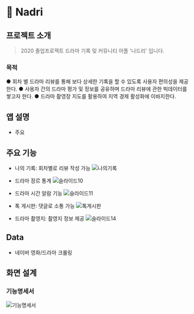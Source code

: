 # :movie_camera: Nadri


## 프로젝트 소개 
>2020 졸업프로젝트 드라마 기록 및 커뮤니티 어플 '나드리' 입니다.

### 목적
● 회차 별 드라마 리뷰를 통해 보다 상세한 기록을 할 수 있도록 사용자 편의성을 제공한다.
● 사용자 간의 드라마 평가 및 정보를 공유하며 드라마 리뷰에 관한 빅데이터를 쌓고자 한다.
● 드라마 촬영장 지도를 활용하여 지역 경제 활성화에 이바지한다.


## 앱 설명
- 주요 


## 주요 기능

- 나의 기록: 회차별로 리뷰 작성 가능
![나의기록](https://github.com/chickenugget0218/drama2020/assets/52038435/4bb6ed2c-7774-4e50-9c05-4986c70b6858)

- 드라마 장르 통계
![슬라이드10](https://github.com/chickenugget0218/drama2020/assets/52038435/20211c13-c167-4300-a24e-d9e10572d7d3)

- 드라마 시간 알람 기능
![슬라이드11](https://github.com/chickenugget0218/drama2020/assets/52038435/f2b4faea-18c3-4831-9ce5-2df66f8517cb)

- 톡 게시판: 댓글로 소통 가능
![톡게시판](https://github.com/chickenugget0218/drama2020/assets/52038435/ca6f1e4d-51dc-455f-8636-79362e880b78)


- 드라마 촬영지: 촬영지 정보 제공
![슬라이드14](https://github.com/chickenugget0218/drama2020/assets/52038435/7f21cda6-1763-4d42-ae06-fd6419278f15)



## Data
- 네이버 영화/드라마 크롤링

## 화면 설계



### 기능명세서

![기능명세서](https://github.com/chickenugget0218/drama2020/assets/52038435/91703212-2f73-4ffc-84f4-ee1f64de175d)

